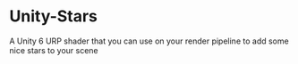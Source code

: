 # Unity-Stars
A Unity 6 URP shader that you can use on your render pipeline to add some nice stars to your scene
